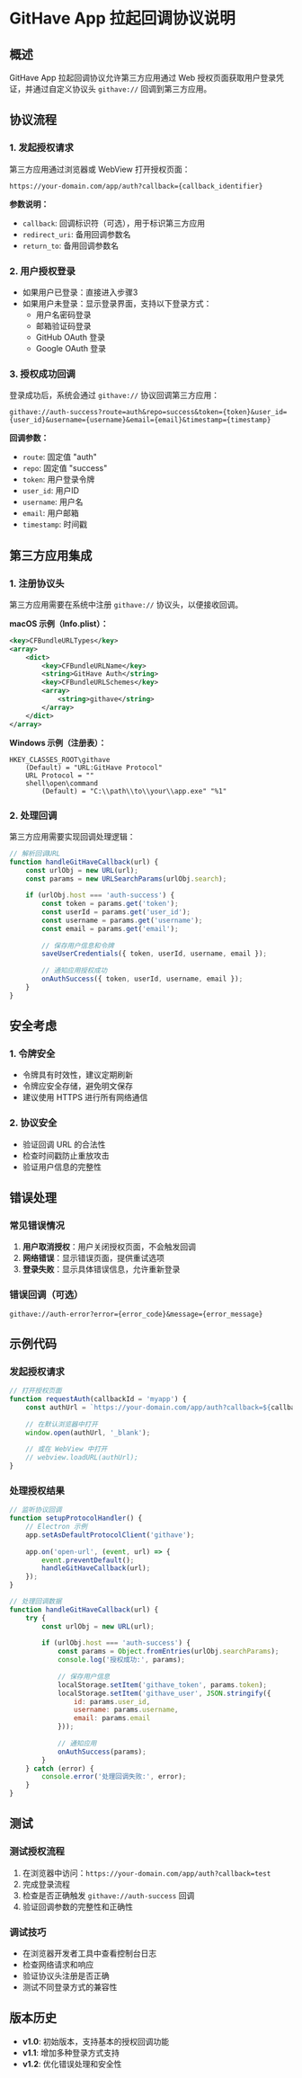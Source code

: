 # GitHave App 拉起回调协议说明

## 概述

GitHave App 拉起回调协议允许第三方应用通过 Web 授权页面获取用户登录凭证，并通过自定义协议头 `githave://` 回调到第三方应用。

## 协议流程

### 1. 发起授权请求

第三方应用通过浏览器或 WebView 打开授权页面：

```
https://your-domain.com/app/auth?callback={callback_identifier}
```

**参数说明：**
- `callback`: 回调标识符（可选），用于标识第三方应用
- `redirect_uri`: 备用回调参数名
- `return_to`: 备用回调参数名

### 2. 用户授权登录

- 如果用户已登录：直接进入步骤3
- 如果用户未登录：显示登录界面，支持以下登录方式：
  - 用户名密码登录
  - 邮箱验证码登录
  - GitHub OAuth 登录
  - Google OAuth 登录

### 3. 授权成功回调

登录成功后，系统会通过 `githave://` 协议回调第三方应用：

```
githave://auth-success?route=auth&repo=success&token={token}&user_id={user_id}&username={username}&email={email}&timestamp={timestamp}
```

**回调参数：**
- `route`: 固定值 "auth"
- `repo`: 固定值 "success"
- `token`: 用户登录令牌
- `user_id`: 用户ID
- `username`: 用户名
- `email`: 用户邮箱
- `timestamp`: 时间戳

## 第三方应用集成

### 1. 注册协议头

第三方应用需要在系统中注册 `githave://` 协议头，以便接收回调。

**macOS 示例（Info.plist）：**
```xml
<key>CFBundleURLTypes</key>
<array>
    <dict>
        <key>CFBundleURLName</key>
        <string>GitHave Auth</string>
        <key>CFBundleURLSchemes</key>
        <array>
            <string>githave</string>
        </array>
    </dict>
</array>
```

**Windows 示例（注册表）：**
```
HKEY_CLASSES_ROOT\githave
    (Default) = "URL:GitHave Protocol"
    URL Protocol = ""
    shell\open\command
        (Default) = "C:\\path\\to\\your\\app.exe" "%1"
```

### 2. 处理回调

第三方应用需要实现回调处理逻辑：

```javascript
// 解析回调URL
function handleGitHaveCallback(url) {
    const urlObj = new URL(url);
    const params = new URLSearchParams(urlObj.search);
    
    if (urlObj.host === 'auth-success') {
        const token = params.get('token');
        const userId = params.get('user_id');
        const username = params.get('username');
        const email = params.get('email');
        
        // 保存用户信息和令牌
        saveUserCredentials({ token, userId, username, email });
        
        // 通知应用授权成功
        onAuthSuccess({ token, userId, username, email });
    }
}
```

## 安全考虑

### 1. 令牌安全
- 令牌具有时效性，建议定期刷新
- 令牌应安全存储，避免明文保存
- 建议使用 HTTPS 进行所有网络通信

### 2. 协议安全
- 验证回调 URL 的合法性
- 检查时间戳防止重放攻击
- 验证用户信息的完整性

## 错误处理

### 常见错误情况

1. **用户取消授权**：用户关闭授权页面，不会触发回调
2. **网络错误**：显示错误页面，提供重试选项
3. **登录失败**：显示具体错误信息，允许重新登录

### 错误回调（可选）

```
githave://auth-error?error={error_code}&message={error_message}
```

## 示例代码

### 发起授权请求

```javascript
// 打开授权页面
function requestAuth(callbackId = 'myapp') {
    const authUrl = `https://your-domain.com/app/auth?callback=${callbackId}`;
    
    // 在默认浏览器中打开
    window.open(authUrl, '_blank');
    
    // 或在 WebView 中打开
    // webview.loadURL(authUrl);
}
```

### 处理授权结果

```javascript
// 监听协议回调
function setupProtocolHandler() {
    // Electron 示例
    app.setAsDefaultProtocolClient('githave');
    
    app.on('open-url', (event, url) => {
        event.preventDefault();
        handleGitHaveCallback(url);
    });
}

// 处理回调数据
function handleGitHaveCallback(url) {
    try {
        const urlObj = new URL(url);
        
        if (urlObj.host === 'auth-success') {
            const params = Object.fromEntries(urlObj.searchParams);
            console.log('授权成功:', params);
            
            // 保存用户信息
            localStorage.setItem('githave_token', params.token);
            localStorage.setItem('githave_user', JSON.stringify({
                id: params.user_id,
                username: params.username,
                email: params.email
            }));
            
            // 通知应用
            onAuthSuccess(params);
        }
    } catch (error) {
        console.error('处理回调失败:', error);
    }
}
```

## 测试

### 测试授权流程

1. 在浏览器中访问：`https://your-domain.com/app/auth?callback=test`
2. 完成登录流程
3. 检查是否正确触发 `githave://auth-success` 回调
4. 验证回调参数的完整性和正确性

### 调试技巧

- 在浏览器开发者工具中查看控制台日志
- 检查网络请求和响应
- 验证协议头注册是否正确
- 测试不同登录方式的兼容性

## 版本历史

- **v1.0**: 初始版本，支持基本的授权回调功能
- **v1.1**: 增加多种登录方式支持
- **v1.2**: 优化错误处理和安全性